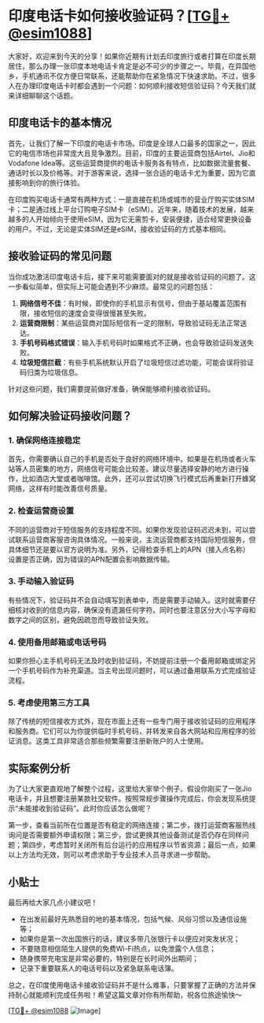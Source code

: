 # 印度电话卡如何接收验证码？[[TG💪+ @esim1088](https://t.me/s/esim1088)]

大家好，欢迎来到今天的分享！如果你近期有计划去印度旅行或者打算在印度长期居住，那么办理一张印度本地电话卡肯定是必不可少的步骤之一。毕竟，在异国他乡，手机通讯不仅方便日常联系，还能帮助你在紧急情况下快速求助。不过，很多人在办理印度电话卡时都会遇到一个问题：如何顺利接收短信验证码？今天我们就来详细聊聊这个话题。

## 印度电话卡的基本情况

首先，让我们了解一下印度的电话卡市场。印度是全球人口最多的国家之一，因此它的电信市场也非常庞大且竞争激烈。目前，印度的主要运营商包括Airtel、Jio和Vodafone Idea等。这些运营商提供的电话卡服务各有特点，比如数据流量套餐、通话时长以及价格等。对于游客来说，选择一张合适的电话卡尤为重要，因为它直接影响到你的旅行体验。

在印度购买电话卡通常有两种方式：一是直接在机场或城市的营业厅购买实体SIM卡；二是通过线上平台订购电子SIM卡（eSIM）。近年来，随着技术的发展，越来越多的人开始倾向于使用eSIM，因为它无需剪卡，安装便捷，适合经常更换设备的用户。不过，无论是实体SIM还是eSIM，接收验证码的方式基本相同。

## 接收验证码的常见问题

当你成功激活印度电话卡后，接下来可能需要面对的就是接收验证码的问题了。这一步看似简单，但实际上可能会遇到不少麻烦。最常见的问题包括：

1. **网络信号不佳**：有时候，即使你的手机显示有信号，但由于基站覆盖范围有限，接收短信的速度会变得很慢甚至失败。
2. **运营商限制**：某些运营商对国际短信有一定的限制，导致验证码无法正常送达。
3. **手机号码格式错误**：输入手机号码时如果格式不正确，也会导致验证码发送失败。
4. **垃圾短信拦截**：有些手机系统默认开启了垃圾短信过滤功能，可能会误将验证码归类为垃圾信息。

针对这些问题，我们需要提前做好准备，确保能够顺利接收验证码。

## 如何解决验证码接收问题？

### 1. 确保网络连接稳定

首先，你需要确认自己的手机是否处于良好的网络环境中。如果是在机场或者火车站等人员密集的地方，网络信号可能会比较差。建议尽量选择安静的地方进行操作，比如酒店大堂或者咖啡馆。此外，还可以尝试切换飞行模式后再重新打开蜂窝网络，这样有时能改善信号质量。

### 2. 检查运营商设置

不同的运营商对于短信服务的支持程度不同。如果你发现验证码迟迟未到，可以尝试联系运营商客服咨询具体情况。一般来说，主流运营商都支持国际短信服务，但具体细节还是要以官方说明为准。另外，记得检查手机上的APN（接入点名称）设置是否正确，因为错误的APN配置会影响数据传输。

### 3. 手动输入验证码

有些情况下，验证码并不会自动填写到表单中，而是需要手动输入。这时就需要仔细核对收到的信息内容，确保没有遗漏任何字符。同时也要注意区分大小写字母和数字之间的区别，避免因疏忽而导致验证失败。

### 4. 使用备用邮箱或电话号码

如果你担心主手机号码无法及时收到验证码，不妨提前注册一个备用邮箱或绑定另一个手机号码作为补充渠道。当主号出现问题时，可以通过备用联系方式完成验证流程。

### 5. 考虑使用第三方工具

除了传统的短信接收方式外，现在市面上还有一些专门用于接收验证码的应用程序和服务商。它们可以为你提供临时手机号码，并转发来自各大网站和应用程序的验证消息。这类工具非常适合那些频繁需要注册新账户的人士使用。

## 实际案例分析

为了让大家更直观地了解整个过程，这里给大家举个例子。假设你刚买了一张Jio电话卡，并且想要注册某款社交软件。按照常规步骤操作完成后，你会发现系统提示“未能接收到验证码”。此时你应该怎么做呢？

第一步，查看当前所在位置是否有稳定的网络连接；第二步，拨打运营商客服热线询问是否需要额外申请权限；第三步，尝试更换其他设备测试是否仍存在同样问题；第四步，考虑暂时关闭所有后台运行的应用程序以节省资源；最后一点，如果以上方法均无效，则可以考虑求助于专业技术人员寻求进一步帮助。

## 小贴士

最后再给大家几点小建议吧！

- 在出发前最好先熟悉目的地的基本情况，包括气候、风俗习惯以及通信设施等；
- 如果你是第一次出国旅行的话，建议多带几张银行卡以便应对突发状况；
- 不要随意相信陌生人提供的免费Wi-Fi热点，以免泄露个人信息；
- 随身携带充电宝是非常必要的，特别是在长时间外出期间；
- 记录下重要联系人的电话号码以及紧急联系电话簿。

总之，在印度使用电话卡接收验证码并不是什么难事，只要掌握了正确的方法并保持耐心就能顺利完成任务啦！希望这篇文章对你有所帮助，祝各位旅途愉快～

[[TG💪+ @esim1088](https://t.me/s/esim1088) ![Image](https://i.postimg.cc/4NQfJmqS/Snipaste-2025-05-13-00-14-12.png)]